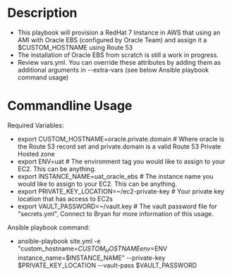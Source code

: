 # Description

- This playbook will provision a RedHat 7 Instance in AWS that using an AMI with Oracle EBS (configured by Oracle Team) and assign it a $CUSTOM_HOSTNAME using Route 53
- The installation of Oracle EBS from scratch is still a work in progress.
- Review vars.yml. You can override these attributes by adding them as additional arguments in --extra-vars (see below Ansible playbook command usage)

# Commandline Usage

Required Variables:
- export CUSTOM_HOSTNAME=oracle.private.domain # Where oracle is the Route 53 record set and private.domain is a valid Route 53 Private Hosted zone
- export ENV=uat # The environment tag you would like to assign to your EC2. This can be anything.
- export INSTANCE_NAME=uat_oracle_ebs # The instance name you would like to assign to your EC2. This can be anything.
- export PRIVATE_KEY_LOCATION=~/ec2-private-key # Your private key location that has access to EC2s
- export VAULT_PASSWORD=~/vault.key # The vault password file for "secrets.yml", Connect to Bryan for more information of this usage.

Ansible playbook command:
- ansible-playbook site.yml -e "custom_hostname=$CUSTOM_HOSTNAME env=$ENV instance_name=$INSTANCE_NAME" --private-key $PRIVATE_KEY_LOCATION --vault-pass $VAULT_PASSWORD
